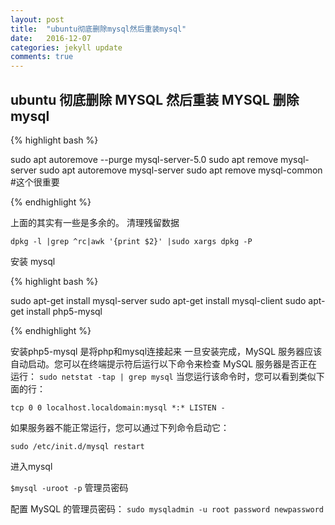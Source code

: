 ```yaml
---
layout: post
title:  "ubuntu彻底删除mysql然后重装mysql"
date:   2016-12-07
categories: jekyll update
comments: true
---
```



## ubuntu 彻底删除 MYSQL 然后重装 MYSQL 删除 mysql

{% highlight bash %}

sudo apt autoremove --purge mysql-server-5.0
sudo apt remove mysql-server
sudo apt autoremove mysql-server
sudo apt remove mysql-common #这个很重要

{% endhighlight %}

上面的其实有一些是多余的。
清理残留数据

```dpkg -l |grep ^rc|awk '{print $2}' |sudo xargs dpkg -P```

安装 mysql

{% highlight bash %}

sudo apt-get install mysql-server
sudo apt-get install mysql-client
sudo apt-get install php5-mysql 

{% endhighlight %}

安装php5-mysql 是将php和mysql连接起来
一旦安装完成，MySQL 服务器应该自动启动。您可以在终端提示符后运行以下命令来检查 MySQL 服务器是否正在运行：
```sudo netstat -tap | grep mysql```
当您运行该命令时，您可以看到类似下面的行：

```tcp 0 0 localhost.localdomain:mysql *:* LISTEN -```

如果服务器不能正常运行，您可以通过下列命令启动它：

```sudo /etc/init.d/mysql restart```

进入mysql

```$mysql -uroot -p``` 管理员密码

配置 MySQL 的管理员密码：
```sudo mysqladmin -u root password newpassword```
